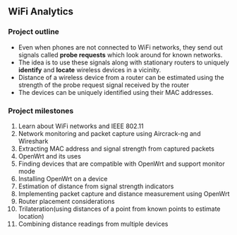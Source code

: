 ## WiFi Analytics

### Project outline

* Even when phones are not connected to WiFi networks, they send out signals called __probe requests__ which look around for known networks.
* The idea is to use these signals along with stationary routers to uniquely __identify__ and __locate__ wireless devices in a vicinity.
* Distance of a wireless device from a router can be estimated using the strength of the probe request signal received by the router
* The devices can be uniquely identified using their MAC addresses.

### Project milestones

1. Learn about WiFi networks and IEEE 802.11
2. Network monitoring and packet capture using Aircrack-ng and Wireshark
3. Extracting MAC address and signal strength from captured packets
4. OpenWrt and its uses
5. Finding devices that are compatible with OpenWrt and support monitor mode
6. Installing OpenWrt on a device
7. Estimation of distance from signal strength indicators
8. Implementing packet capture and distance measurement using OpenWrt
9. Router placement considerations
10. Trilateration(using distances of a point from known points to estimate location)
11. Combining distance readings from multiple devices
